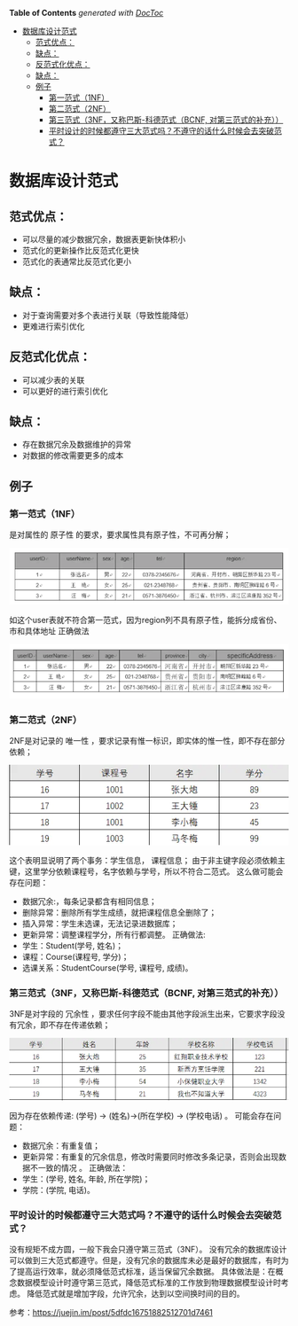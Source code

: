 <!-- START doctoc generated TOC please keep comment here to allow auto update -->
<!-- DON'T EDIT THIS SECTION, INSTEAD RE-RUN doctoc TO UPDATE -->
**Table of Contents**  *generated with [DocToc](https://github.com/thlorenz/doctoc)*

- [数据库设计范式](#%E6%95%B0%E6%8D%AE%E5%BA%93%E8%AE%BE%E8%AE%A1%E8%8C%83%E5%BC%8F)
  - [范式优点：](#%E8%8C%83%E5%BC%8F%E4%BC%98%E7%82%B9)
  - [缺点：](#%E7%BC%BA%E7%82%B9)
  - [反范式化优点：](#%E5%8F%8D%E8%8C%83%E5%BC%8F%E5%8C%96%E4%BC%98%E7%82%B9)
  - [缺点：](#%E7%BC%BA%E7%82%B9-1)
  - [例子](#%E4%BE%8B%E5%AD%90)
    - [第一范式（1NF）](#%E7%AC%AC%E4%B8%80%E8%8C%83%E5%BC%8F1nf)
    - [第二范式（2NF）](#%E7%AC%AC%E4%BA%8C%E8%8C%83%E5%BC%8F2nf)
    - [第三范式（3NF，又称巴斯-科德范式（BCNF, 对第三范式的补充））](#%E7%AC%AC%E4%B8%89%E8%8C%83%E5%BC%8F3nf%E5%8F%88%E7%A7%B0%E5%B7%B4%E6%96%AF-%E7%A7%91%E5%BE%B7%E8%8C%83%E5%BC%8Fbcnf-%E5%AF%B9%E7%AC%AC%E4%B8%89%E8%8C%83%E5%BC%8F%E7%9A%84%E8%A1%A5%E5%85%85)
    - [平时设计的时候都遵守三大范式吗？不遵守的话什么时候会去突破范式？](#%E5%B9%B3%E6%97%B6%E8%AE%BE%E8%AE%A1%E7%9A%84%E6%97%B6%E5%80%99%E9%83%BD%E9%81%B5%E5%AE%88%E4%B8%89%E5%A4%A7%E8%8C%83%E5%BC%8F%E5%90%97%E4%B8%8D%E9%81%B5%E5%AE%88%E7%9A%84%E8%AF%9D%E4%BB%80%E4%B9%88%E6%97%B6%E5%80%99%E4%BC%9A%E5%8E%BB%E7%AA%81%E7%A0%B4%E8%8C%83%E5%BC%8F)

<!-- END doctoc generated TOC please keep comment here to allow auto update -->

# 数据库设计范式

## 范式优点：
- 可以尽量的减少数据冗余，数据表更新快体积小
- 范式化的更新操作比反范式化更快
- 范式化的表通常比反范式化更小
## 缺点：
-  对于查询需要对多个表进行关联（导致性能降低）
- 更难进行索引优化
## 反范式化优点：
- 可以减少表的关联
- 可以更好的进行索引优化
## 缺点：
- 存在数据冗余及数据维护的异常
- 对数据的修改需要更多的成本 

## 例子
### 第一范式（1NF）
是对属性的 原子性 的要求，要求属性具有原子性，不可再分解；

![1.1](../src/1.1NF.png)

如这个user表就不符合第一范式，因为region列不具有原子性，能拆分成省份、市和具体地址
正确做法

![1.2](../src/1.2NF.png)

### 第二范式（2NF）
2NF是对记录的 唯一性 ，要求记录有惟一标识，即实体的惟一性，即不存在部分依赖；

![2](../src/2NF.png)

这个表明显说明了两个事务：学生信息， 课程信息；
由于非主键字段必须依赖主键，这里学分依赖课程号，名字依赖与学号，所以不符合二范式。
这么做可能会存在问题：
- 数据冗余:，每条记录都含有相同信息；
- 删除异常：删除所有学生成绩，就把课程信息全删除了；
- 插入异常：学生未选课，无法记录进数据库；
- 更新异常：调整课程学分，所有行都调整。
正确做法:
- 学生：Student(学号, 姓名)；
- 课程：Course(课程号, 学分)；
- 选课关系：StudentCourse(学号, 课程号, 成绩)。

### 第三范式（3NF，又称巴斯-科德范式（BCNF, 对第三范式的补充））
3NF是对字段的 冗余性 ，要求任何字段不能由其他字段派生出来，它要求字段没有冗余，即不存在传递依赖；

![3](../src/3NF.png)

因为存在依赖传递: (学号) → (姓名)→(所在学校) → (学校电话) 。
可能会存在问题：
- 数据冗余：有重复值；
- 更新异常：有重复的冗余信息，修改时需要同时修改多条记录，否则会出现数据不一致的情况 。
正确做法：
- 学生：(学号, 姓名, 年龄, 所在学院)；
- 学院：(学院, 电话)。

### 平时设计的时候都遵守三大范式吗？不遵守的话什么时候会去突破范式？

没有规矩不成方圆，一般下我会只遵守第三范式（3NF）。
没有冗余的数据库设计可以做到三大范式都遵守。但是，没有冗余的数据库未必是最好的数据库，有时为了提高运行效率，就必须降低范式标准，适当保留冗余数据。
具体做法是：在概念数据模型设计时遵守第三范式，降低范式标准的工作放到物理数据模型设计时考虑。
降低范式就是增加字段，允许冗余，达到以空间换时间的目的。

参考：https://juejin.im/post/5dfdc16751882512701d7461